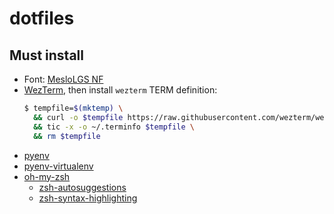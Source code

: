 # dotfiles

## Must install
- Font: [MesloLGS NF](https://github.com/romkatv/powerlevel10k/blob/master/font.md#manual-font-installation)
- [WezTerm](https://wezterm.org/index.html), then install `wezterm` TERM definition:
  ```bash
  $ tempfile=$(mktemp) \
    && curl -o $tempfile https://raw.githubusercontent.com/wezterm/wezterm/main/termwiz/data/wezterm.terminfo \
    && tic -x -o ~/.terminfo $tempfile \
    && rm $tempfile
  ```
- [pyenv](https://github.com/pyenv/pyenv)
- [pyenv-virtualenv](https://github.com/pyenv/pyenv-virtualenv)
- [oh-my-zsh](https://ohmyz.sh/)
  - [zsh-autosuggestions](https://github.com/zsh-users/zsh-autosuggestions/blob/master/INSTALL.md#oh-my-zsh)
  - [zsh-syntax-highlighting](https://github.com/zsh-users/zsh-syntax-highlighting/blob/master/INSTALL.md#oh-my-zsh)
